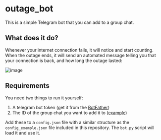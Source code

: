 # outage_bot
This is a simple Telegram bot that you can add to a group chat. 

## What does it do?
Whenever your internet connection fails, it will notice and start counting. 
When the outage ends, it will send an automated message telling you that your connection is back, and how long the outage lasted:

![image](https://github.com/MartijnWitjes/outage_bot/assets/99734480/81aeb20d-0860-4155-b638-c6e3429c66c8)

## Requirements
You need two things to run it yourself:
1. A telegram bot token (get it from the [BotFather]([url](https://telegram.me/BotFather)))
2. The ID of the group chat you want to add it to ([example]([url](https://www.wikihow.com/Know-Chat-ID-on-Telegram-on-Android)https://www.wikihow.com/Know-Chat-ID-on-Telegram-on-Android))

Add these to a `config.json` file with a similar structure as the `config_example.json` file included in this repository. The `bot.py` script will load it and use it.
